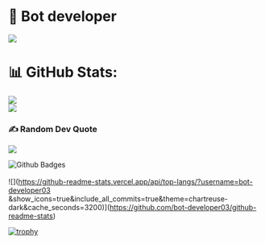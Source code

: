 # 💫 Bot developer
<img src="https://telegra.ph/file/c69a935009ad50a703032.jpg"/>

# 📊 GitHub Stats:
![](https://github-readme-streak-stats.herokuapp.com/?user=bot-developer03&theme=dark&hide_border=false)<br/>
![](https://github-readme-stats.vercel.app/api/top-langs/?username=bot-developer03&theme=Tokyo-night&hide_border=false&include_all_commits=true&count_private=false&layout=compact)

### ✍️ Random Dev Quote
![](https://quotes-github-readme.vercel.app/api?type=horizontal&theme=radical)

![Github Badges](https://github-readme-stats.vercel.app/api?username=bot-developer03&show_icons=true&include_all_commits=true&theme=chartreuse-dark&cache_seconds=3200)
<br>
<br>
![](https://github-readme-stats.vercel.app/api/top-langs/?username=bot-developer03 &show_icons=true&include_all_commits=true&theme=chartreuse-dark&cache_seconds=3200)](https://github.com/bot-developer03/github-readme-stats)<br>
<p align="right">

  [![trophy](https://github-profile-trophy.vercel.app/?username=bot-developer03&row=2&column=3&show_icons=true&include_all_commits=true&theme=chartreuse-dark&cache_seconds=3200)](https://github.com/ryo-ma/github-profile-trophy)